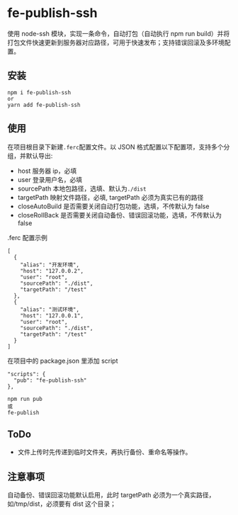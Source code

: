 # fe-publish-ssh

使用 node-ssh 模块，实现一条命令，自动打包（自动执行 npm run build）并将打包文件快速更新到服务器对应路径，可用于快速发布；支持错误回滚及多环境配置。

## 安装

```
npm i fe-publish-ssh
or
yarn add fe-publish-ssh
```

## 使用

在项目根目录下新建`.ferc`配置文件。以 JSON 格式配置以下配置项，支持多个分组，并默认导出:

- host 服务器 ip，必填
- user 登录用户名，必填
- sourcePath 本地包路径，选填、默认为`./dist`
- targetPath 映射文件路径，必填, targetPath 必须为真实已有的路径
- closeAutoBuild 是否需要关闭自动打包功能，选填，不传默认为 false
- closeRollBack 是否需要关闭自动备份、错误回滚功能，选填，不传默认为 false

.ferc 配置示例

```
[
  {
    "alias": "开发环境",
    "host": "127.0.0.2",
    "user": "root",
    "sourcePath": "./dist",
    "targetPath": "/test"
  },
  {
    "alias": "测试环境",
    "host": "127.0.0.1",
    "user": "root",
    "sourcePath": "./dist",
    "targetPath": "/test"
  }
]
```

在项目中的 package.json 里添加 script

```
"scripts": {
  "pub": "fe-publish-ssh"
},
```

```
npm run pub
或
fe-publish
```

## ToDo

- 文件上传时先传递到临时文件夹，再执行备份、重命名等操作。

## 注意事项

自动备份、错误回滚功能默认启用，此时 targetPath 必须为一个真实路径，如/tmp/dist，必须要有 dist 这个目录；
